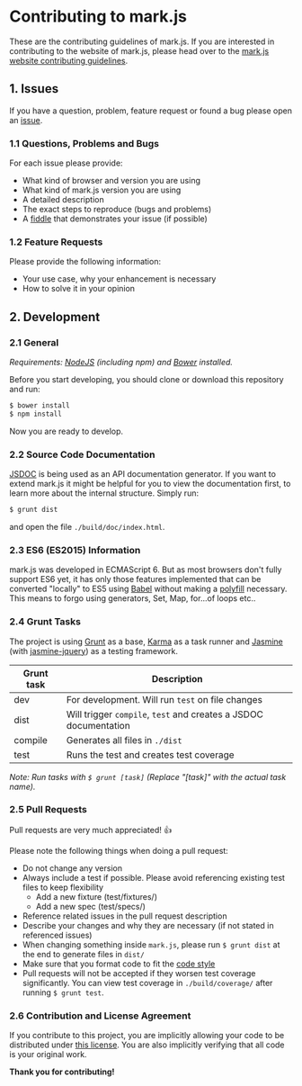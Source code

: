 # Contributing to mark.js

These are the contributing guidelines of mark.js. If you are interested in
contributing to the website of mark.js, please head over to the
[mark.js website contributing guidelines][markjs-website-contributing].

## 1. Issues

If you have a question, problem, feature request or found a bug please open an
[issue][issue].

### 1.1 Questions, Problems and Bugs

For each issue please provide:
- What kind of browser and version you are using
- What kind of mark.js version you are using
- A detailed description
- The exact steps to reproduce (bugs and problems)
- A [fiddle][jsfiddle] that demonstrates your issue (if possible)

### 1.2 Feature Requests

Please provide the following information:
- Your use case, why your enhancement is necessary
- How to solve it in your opinion

## 2. Development

### 2.1 General

_Requirements: [NodeJS][nodejs] (including npm) and [Bower][bower] installed._

Before you start developing, you should clone or download this repository and run:

```bash
$ bower install
$ npm install
```

Now you are ready to develop.

### 2.2 Source Code Documentation

[JSDOC][jsdoc] is being used as an API documentation generator. If you want to extend
mark.js it might be helpful for you to view the documentation first, to learn
more about the internal structure. Simply run:

```bash
$ grunt dist
```

and open the file `./build/doc/index.html`.

### 2.3 ES6 (ES2015) Information

mark.js was developed in ECMAScript 6. But as most browsers don't fully support
ES6 yet, it has only those features implemented that can be converted "locally"
to ES5 using [Babel][babel] without making a [polyfill][babel-polyfill]
necessary. This means to forgo using generators, Set, Map, for...of loops etc..  


### 2.4 Grunt Tasks

The project is using [Grunt][grunt] as a base, [Karma][karma] as a task runner
and [Jasmine][jasmine] (with [jasmine-jquery][jasmine-jquery]) as a testing
framework.

| Grunt task | Description                                                      |
|------------|------------------------------------------------------------------|
| dev        | For development. Will run `test` on file changes                 |
| dist       | Will trigger `compile`, `test` and creates a JSDOC documentation |
| compile    | Generates all files in `./dist`                                  |
| test       | Runs the test and creates test coverage                          |

_Note: Run tasks with `$ grunt [task]` (Replace "[task]" with the actual task name)._

### 2.5 Pull Requests

Pull requests are very much appreciated! :thumbsup:

Please note the following things when doing a pull request:
- Do not change any version
- Always include a test if possible. Please avoid referencing existing test
  files to keep flexibility
  - Add a new fixture (test/fixtures/)
  - Add a new spec (test/specs/)
- Reference related issues in the pull request description
- Describe your changes and why they are necessary
  (if not stated in referenced issues)
- When changing something inside `mark.js`, please run `$ grunt dist` at the end
  to generate files in `dist/`
- Make sure that you format code to fit the [code style][code-style]
- Pull requests will not be accepted if they worsen test coverage significantly.
  You can view test coverage in `./build/coverage/` after running `$ grunt test`.

### 2.6 Contribution and License Agreement

If you contribute to this project, you are implicitly allowing your code to be
distributed under [this license][license]. You are also implicitly verifying
that all code is your original work.

__Thank you for contributing!__

[markjs-website-contributing]: https://github.com/julmot/mark.js/blob/website/CONTRIBUTING.md
[issue]: https://github.com/julmot/mark.js/issues/new
[jsfiddle]: https://jsfiddle.net
[nodejs]: https://nodejs.org/en/
[bower]: http://bower.io/
[grunt]: http://gruntjs.com/
[karma]: http://karma-runner.github.io/latest/index.html
[jasmine]: http://jasmine.github.io/
[jasmine-jquery]: https://github.com/velesin/jasmine-jquery
[jsdoc]: http://usejsdoc.org/about-getting-started.html
[babel-polyfill]: https://babeljs.io/docs/usage/polyfill/
[babel]: https://babeljs.io/
[code-style]: https://github.com/julmot/mark.js/blob/master/.jsbeautifyrc
[license]: https://raw.githubusercontent.com/julmot/mark.js/master/LICENSE
